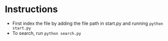 # Instructions

- First index the file by adding the file path in start.py and running `python start.py`
- To search, run `python search.py`
